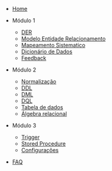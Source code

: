 - [Home](/)
- Módulo 1
  - [DER](./modulo_01/DER.md)
  - [Modelo Entidade Relacionamento](./modulo_01/MREL.md)
  - [Mapeamento Sistematico](./modulo_03/modelo/modelo00.md)
  - [Dicionário de Dados](./modulo_01/DICIO.md)  
  - [Feedback](./modulo_03/feedback01.md)
- Módulo 2
  - [Normalização](./modulo_02/normalizacao.md)   
  - [DDL](../sql/DDL.sql)
  - [DML](../sql/DML.sql)
  - [DQL](../sql/DQL.sql)
  - [Tabela de dados](./modulo_02/tabela_de_dados.md)   
  - [Álgebra relacional]()
- Módulo 3
  - [Trigger]()
  - [Stored Procedure]()
  - [Configurações](../README.md)
 
- [FAQ](./modulo_03/faq.md)   
